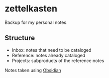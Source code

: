 # zettelkasten

Backup for my personal notes.

## Structure

- Inbox: notes that need to be cataloged
- Reference: notes already cataloged
- Projects: subproducts of the reference notes

Notes taken using [Obsidian]([https://obsidian.md/)
